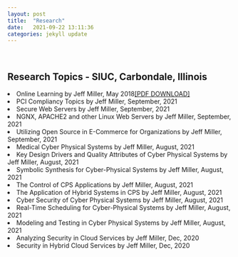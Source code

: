 ```yaml
---
layout: post
title:  "Research"
date:   2021-09-22 13:11:36
categories: jekyll update
---
```

<br>

Research Topics - SIUC, Carbondale, Illinois  
---
<li>Online Learning by Jeff Miller, May 2018<a href="https://jmillersiu.github.io/assets/Miller_Online_Learning_pdf.pdf" download>[PDF DOWNLOAD]</a></li>
<li>PCI Compliancy Topics by Jeff Miller, September, 2021</li>
<li>Secure Web Servers by Jeff Miller, September, 2021</li>
<li>NGNX, APACHE2 and other Linux Web Servers by Jeff Miller, September, 2021</li>
<li>Utilizing Open Source in E-Commerce for Organizations by Jeff Miller, September, 2021</li>
<li>Medical Cyber Physical Systems by Jeff Miller, August, 2021</li>
<li>Key Design Drivers and Quality Attributes of Cyber Physical Systems by Jeff Miller, August, 2021</li>
<li>Symbolic Synthesis for Cyber-Physical Systems by Jeff Miller, August, 2021</li>
<li>The Control of CPS Applications by Jeff Miller, August, 2021</li>
<li>The Application of Hybrid Systems in CPS by Jeff Miller, August, 2021</li>
<li>Cyber Security of Cyber Physical Systems by Jeff Miller, August, 2021</li>
<li>Real-Time Scheduling for Cyber-Physical Systems by Jeff Miller, August, 2021</li>
<li>Modeling and Testing in Cyber Physical Systems by Jeff Miller, August, 2021</li>
<li>Analyzing Security in Cloud Services by Jeff Miller, Dec, 2020</li>
<li>Security in Hybrid Cloud Services by Jeff Miller, Dec, 2020</li>
<br>
